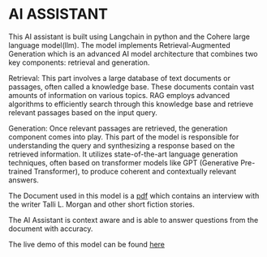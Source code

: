 # AI ASSISTANT

This AI assistant is built using Langchain in python and the Cohere large language model(llm).
The model implements Retrieval-Augmented Generation which is an advanced AI model architecture that combines two key components: retrieval and generation.

Retrieval: This part involves a large database of text documents or passages, often called a knowledge base. These documents contain vast amounts of information on various topics. RAG employs advanced algorithms to efficiently search through this knowledge base and retrieve relevant passages based on the input query.

Generation: Once relevant passages are retrieved, the generation component comes into play. This part of the model is responsible for understanding the query and synthesizing a response based on the retrieved information. It utilizes state-of-the-art language generation techniques, often based on transformer models like GPT (Generative Pre-trained Transformer), to produce coherent and contextually relevant answers.

The Document used in this model is a [pdf](/media/Indie%20Bites%209%20PDF.pdf) which contains an interview with the writer Talli L. Morgan and other short fiction stories.

The AI Assistant is context aware and is able to answer questions from the document with accuracy.

The live demo of this model can be found [here](https://theaiassistant.online)


